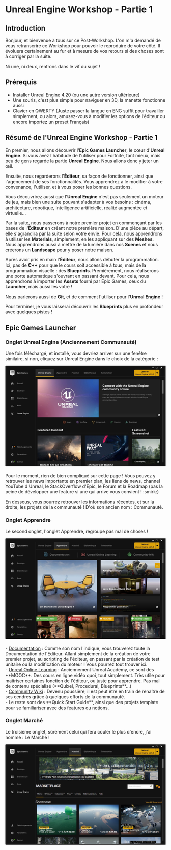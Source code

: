 # Unreal Engine Workshop - Partie 1


## Introduction

Bonjour, et bienvenue à tous sur ce Post-Workshop. L'on m'a demandé de vous retranscrire ce Workshop pour pouvoir le reproduire de votre côté. Il évoluera certainement au fur et à mesure de vos retours si des choses sont à corriger par la suite. 

Ni une, ni deux, rentrons dans le vif du sujet !


## Prérequis

- Installer Unreal Engine 4.20 (ou une autre version ultérieure)
- Une souris, c'est plus simple pour naviguer en 3D, la manette fonctionne aussi
- Clavier en QWERTY (Juste passer la langue en ENG suffit pour travailler simplement, ou alors, amusez-vous à modifier les options de l’éditeur ou encore importez un preset Français)


## Résumé de l'Unreal Engine Workshop - Partie 1

En premier, nous allons découvrir l'**Epic Games Launcher**, le cœur d'**Unreal Engine**. Si vous avez l'habitude de l'utiliser pour Fortnite, tant mieux, mais peu de gens regarde la partie **Unreal Engine**. 
Nous allons donc y jeter un œil.

Ensuite, nous regarderons l'**Éditeur**, sa façon de fonctionner, ainsi que l'agencement de ses fonctionnalités.
Vous apprendrez à le modifier à votre convenance, l'utiliser, et à vous poser les bonnes questions.

Vous découvrirez aussi que l'**Unreal Engine** n'est pas seulement un moteur de jeu, mais bien une suite pouvant s'adapter à vos besoins : cinéma, architecture, robotique, intelligence artificielle, réalité augmentée et virtuelle…

Par la suite, nous passerons à notre premier projet en commençant par les bases de l'**Éditeur** en créant notre première maison. D'une pièce au départ, elle s'agrandira par la suite selon votre envie.
Pour cela, nous apprendrons à utiliser les **Materials**, simplement, en les appliquant sur des **Meshes**.
Nous apprendrons aussi à mettre de la lumière dans nos **Scenes** et nous créerons un **Landscape** pour y poser notre maison.

Après avoir pris en main l'**Éditeur**, nous allons débuter la programmation. Ici, pas de **C++** pour que le cours soit accessible à tous, mais de la programmation visuelle : des **Blueprints**.
Premièrement, nous réaliserons une porte automatique s'ouvrant en passant devant. Pour cela, nous apprendrons à importer les **Assets** fourni par Epic Games, ceux du **Launcher**, mais aussi les votre !

Nous parlerons aussi de **Git**, et de comment l'utiliser pour l'**Unreal Engine** !

Pour terminer, je vous laisserai découvrir les **Blueprints** plus en profondeur avec quelques pistes !

## Epic Games Launcher
### **Onglet Unreal Engine (Anciennement Communauté)**
Une fois téléchargé, et installé, vous devriez arriver sur une fenêtre similaire, si non, cliquez sur Unreal Engine dans le choix de la catégorie :
<div align="center">
<a id="EGL_1"><img src="ressources_readme/EGL_1.jpg" width="700" height="" /></a>
</div>
<br />
Pour le moment, rien de bien compliqué sur cette page ! Vous pouvez y retrouver les news importante en premier plan, les liens de news, channel YouTube d'Unreal, le StackOverflow d'Epic, le Forum et la Roadmap (pas la peine de développer une feature si une qui arrive vous convient ! :smirk:)

En dessous, vous pourrez retrouver les informations récentes, et sur la droite, les projets de la communauté ! D'où son ancien nom : Communauté.

### **Onglet Apprendre**
Le second onglet, l'onglet Apprendre, regroupe pas mal de choses !
<div align="center">
<a id="EGL_1"><img src="ressources_readme/EGL_2.jpg" width="700" height="" /></a>
</div>
<br/>
- <a href="https://docs.unrealengine.com/en-US/index.html">Documentation</a> : Comme son nom l'indique, vous trouverez toute la Documentation de l'Éditeur. Allant simplement de la création de votre premier projet, au scripting de l'éditeur, en passant par la création de test unitaire ou la modification du moteur ! Vous pourrez tout trouver ici.<br/>
- <a href="https://learn.unrealengine.com/home/dashboard">Unreal Online Learning</a> : Anciennement Unreal Academy, ce sont des **MOOC**. Des cours en ligne vidéo quoi, tout simplement. Très utile pour maîtriser certaines fonction de l'éditeur, ou juste pour apprendre. Pas mal de contenu spécialisé (**Quixel, Procedural, Blueprints**…)<br/>
- <a href="https://forums.unrealengine.com/unreal-engine/announcements-and-releases/1745504-a-new-community-hosted-unreal-engine-wiki">Community Wiki</a> : Devenu poussière, il est peut être en train de renaître de ses cendres grâce à quelques efforts de la communauté.<br/>
- Le reste sont des **Quick Start Guide**, ainsi que des projets template pour se familiariser avec des features ou notions.<br/>

### Onglet Marché
Le troisième onglet, sûrement celui qui fera couler le plus d'encre, j'ai nommé : Le Marché !
<div align="center">
<a id="EGL_1"><img src="ressources_readme/EGL_3.jpg" width="700" height="" /></a>
</div>
